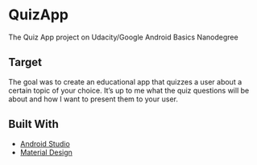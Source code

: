 # QuizApp

The Quiz App project on Udacity/Google Android Basics Nanodegree

## Target

The goal was to create an educational app that quizzes a user about a certain topic of your choice. It’s up to me what the quiz questions will be about and how I want to present them to your user. 

## Built With

* [Android Studio](https://developer.android.com/studio/index.html)
* [Material Design](https://material.io/guidelines/) 

